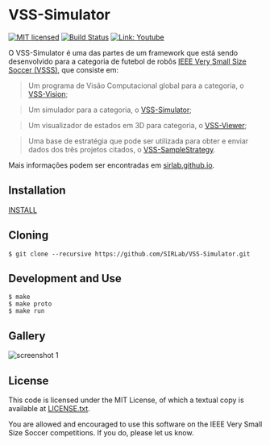 VSS-Simulator
=============
[![MIT licensed](https://img.shields.io/badge/license-MIT-blue.svg)][mit]
[![Build Status](https://travis-ci.org/SIRLab/VSS-Simulator.svg?branch=master)][travis]
[![Link: Youtube](https://img.shields.io/badge/Link-Youtube-red.svg)][youtube]

O VSS-Simulator é uma das partes de um framework que está sendo desenvolvido para a categoria de futebol de robôs [IEEE Very Small Size Soccer (VSSS)][vss], que consiste em:

> Um programa de Visão Computacional global para a categoria, o [VSS-Vision][vss-vision];

> Um simulador para a categoria, o [VSS-Simulator][vss-simulator];

> Um visualizador de estados em 3D para categoria, o [VSS-Viewer][vss-viewer];

> Uma base de estratégia que pode ser utilizada para obter e enviar dados dos três projetos citados, o [VSS-SampleStrategy][vss-sample].

Mais informações podem ser encontradas em [sirlab.github.io][sirlab_site].

Installation
------------
[INSTALL][install]

Cloning
-------
```
$ git clone --recursive https://github.com/SIRLab/VSS-Simulator.git
```

Development and Use
-------------------
```
$ make
$ make proto
$ make run
```


Gallery
-------
![screenshot 1](https://raw.githubusercontent.com/SIRLab/VSS-Simulator/master/images/top.png)


License
-------

This code is licensed under the MIT License, of which a textual copy is available at [LICENSE.txt](LICENSE).

You are allowed and encouraged to use this software on the IEEE Very Small Size Soccer competitions.  If you do, please let us know.

[vss-vision]: https://github.com/SIRLab/VSS-Vision
[vss-simulator]: https://github.com/SIRLab/VSS-Simulator
[vss-viewer]: https://github.com/SIRLab/VSS-Viewer
[vss-sample]: https://github.com/SIRLab/VSS-SampleStrategy
[vss]: http://www.cbrobotica.org/
[sirlab_site]: http://sirlab.github.io/vss.html
[install]: https://github.com/SIRLab/VSS-Simulator/blob/master/INSTALL.md

[youtube]: https://www.youtube.com/watch?v=PZ5toHCb7KY
[travis]: https://travis-ci.org/SIRLab/VSS-Simulator
[mit]: https://raw.githubusercontent.com/hyperium/hyper/master/LICENSE
